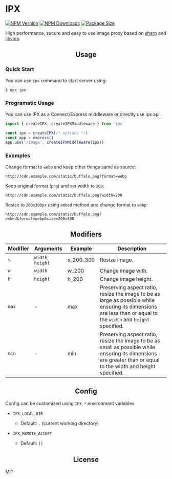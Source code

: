 # IPX

[![NPM Vernion](https://flat.badgen.net/npm/v/ipx)](https://www.npmjs.com/package/ipx)
[![NPM Downloads](https://flat.badgen.net/npm/dt/ipx)](https://www.npmjs.com/package/ipx)
[![Package Size](https://flat.badgen.net/packagephobia/install/ipx)](https://packagephobia.now.sh/result?p=ipx)

High performance, secure and easy to use image proxy based on [sharp](https://github.com/lovell/sharp) and [libvips](https://github.com/libvips/libvips).

<h2 align="center">Usage</h2>

### Quick Start

You can use `ipx` command to start server using:

```bash
$ npx ipx
```

### Programatic Usage

You can use IPX as a Connect/Express middleware or directly use ipx api.

```js
import { createIPX, createIPXMiddleware } from 'ipx'

const ipx = createIPX(/* options */)
const app = express()
app.use('/image', createIPXMiddleware(ipx))
```

### Examples

Change format to `webp` and keep other things same as source:

`http://cdn.example.com/static/buffalo.png?format=webp`

Keep original format (`png`) and set width to `200`:

`http://cdn.example.com/static/buffalo.png?width=200`

Resize to `200x300px` using `embed` method and change format to `webp`:

`http://cdn.example.com/static/buffalo.png?embed&format=webp&size=200x300`


<h2 align="center">Modifiers</h2>

Modifier    |  Arguments            | Example     | Description
-------------|-----------------------|-------------|---------------------------------------------------------
`s`          | `width`, `height`     | s_200_300   | Resize image.
`w`          | `width`               | w_200       | Change image with.
`h`          | `height`              | h_200       | Change image height.
`max`        | -                     | max         | Preserving aspect ratio, resize the image to be as large as possible while ensuring its dimensions are less than or equal to the `width` and `height` specified.
`min`        | -                     | min         | Preserving aspect ratio, resize the image to be as small as possible while ensuring its dimensions are greater than or equal to the width and height specified.

<h2 align="center">Config</h2>

Config can be customized using `IPX_*` environment variables.

- `IPX_LOCAL_DIR`
  - Default: `.` (current working directory)

- `IPX_REMOTE_ACCEPT`
  - Default: `[]`

<h2 align="center">License</h2>

MIT
